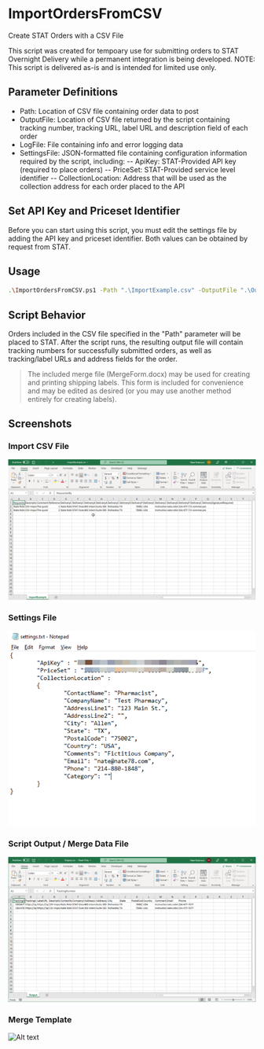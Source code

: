 # ImportOrdersFromCSV
Create STAT Orders with a CSV File

This script was created for tempoary use for submitting orders to STAT Overnight Delivery while a permanent integration is being developed. NOTE: This script is delivered as-is and is intended for limited use only.

## Parameter Definitions

- Path: Location of CSV file containing order data to post
- OutputFile: Location of CSV file returned by the script containing tracking number, tracking URL, label URL and description field of each order
- LogFile: File containing info and error logging data
- SettingsFile: JSON-formatted file containing configuration information required by the script, including:
-- ApiKey: STAT-Provided API key (required to place orders)
-- PriceSet: STAT-Provided service level identifier
-- CollectionLocation: Address that will be used as the collection address for each order placed to the API

## Set API Key and Priceset Identifier

Before you can start using this script, you must edit the settings file by adding the API key and priceset identifier. Both values can be obtained by request from STAT.

## Usage

```sh
.\ImportOrdersFromCSV.ps1 -Path ".\ImportExample.csv" -OutputFile ".\Output.csv" -LogFile ".\log.txt" -SettingsFile ".\settings.txt"
```

## Script Behavior

Orders included in the CSV file specified in the "Path" parameter will be placed to STAT. After the script runs, the resulting output file will contain tracking numbers for successfully submitted orders, as well as tracking/label URLs and address fields for the order. 

>The included merge file (MergeForm.docx) may be used for creating and printing shipping labels. This form is included for convenience and may be edited as desired (or you may use another method entirely for creating labels).

## Screenshots

### Import CSV File

![Alt text](/img/ImportFile.png?raw=true "Optional Title")

### Settings File

![Alt text](/img/SettingsFile.png?raw=true "Optional Title")

### Script Output / Merge Data File

![Alt text](/img/OrderOutput.png?raw=true "Optional Title")

### Merge Template

![Alt text](/img/MergeTemplate.png?raw=true "Optional Title")



